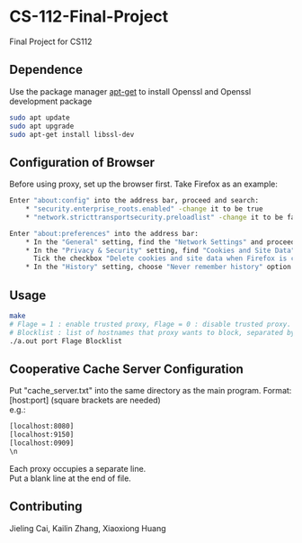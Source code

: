 # CS-112-Final-Project
Final Project for CS112

## Dependence
Use the package manager [apt-get](https://linux.die.net/man/8/apt-get) to install Openssl and Openssl development package
```bash
sudo apt update
sudo apt upgrade
sudo apt-get install libssl-dev
```

## Configuration of Browser
Before using proxy, set up the browser first. Take Firefox as an example:
```bash
Enter "about:config" into the address bar, proceed and search:    
    * "security.enterprise_roots.enabled" -change it to be true  
    * "network.stricttransportsecurity.preloadlist" -change it to be false  

Enter "about:preferences" into the address bar:    
    * In the "General" setting, find the "Network Settings" and proceed to set up proxy  
    * In the "Privacy & Security" setting, find "Cookies and Site Data" block and click on "Clear Data" tab.  
      Tick the checkbox "Delete cookies and site data when Firefox is closed"  
    * In the "History" setting, choose "Never remember history" option
```

## Usage
```bash
make
# Flage = 1 : enable trusted proxy, Flage = 0 : disable trusted proxy.
# Blocklist : list of hostnames that proxy wants to block, separated by comma ("NA" for not blocking). e.g: www.tufts.com,www.youtube.com / NA
./a.out port Flage Blocklist
```

## Cooperative Cache Server Configuration
Put "cache_server.txt" into the same directory as the main program.
Format: [host:port] (square brackets are needed)  
e.g.:
```bash
[localhost:8080]
[localhost:9150]
[localhost:0909]
\n
```
Each proxy occupies a separate line.  
Put a blank line at the end of file.  


## Contributing
Jieling Cai, Kailin Zhang, Xiaoxiong Huang
